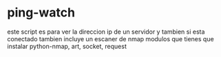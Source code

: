 # ping-watch
este script es para ver la direccion ip de un servidor y tambien si 
esta conectado  tambien incluye un escaner de nmap
modulos que tienes que instalar python-nmap, art, socket, request
